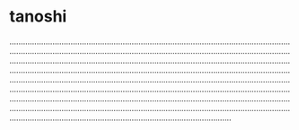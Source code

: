 # tanoshi

..................................................................................................................................................................................................................................................................................................................................................................................................................................................................................................................................................................................................................................................................................................................................................................................................................................................................................................................................................................................................................................................................................................................................